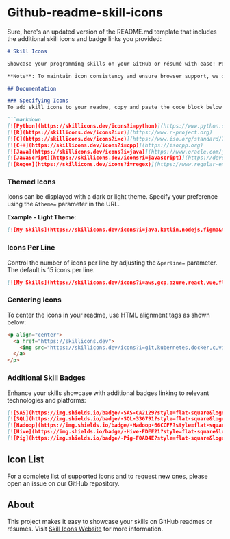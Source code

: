 # Github-readme-skill-icons
Sure, here's an updated version of the README.md template that includes the additional skill icons and badge links you provided:

```markdown
# Skill Icons

Showcase your programming skills on your GitHub or résumé with ease! Powered by Cloudflare Workers ⚡

**Note**: To maintain icon consistency and ensure browser support, we do not accept pull requests for icon submissions. If you want an icon added, please open an issue.

## Documentation

### Specifying Icons
To add skill icons to your readme, copy and paste the code block below and customize it with your skills, separated by commas. Find the full list of available icons at [Skill Icons List](https://skillicons.dev).

```markdown
[![Python](https://skillicons.dev/icons?i=python)](https://www.python.org)
[![R](https://skillicons.dev/icons?i=r)](https://www.r-project.org)
[![C](https://skillicons.dev/icons?i=c)](https://www.iso.org/standard/74528.html)
[![C++](https://skillicons.dev/icons?i=cpp)](https://isocpp.org)
[![Java](https://skillicons.dev/icons?i=java)](https://www.oracle.com/java)
[![JavaScript](https://skillicons.dev/icons?i=javascript)](https://developer.mozilla.org/en-US/docs/Web/JavaScript)
[![Regex](https://skillicons.dev/icons?i=regex)](https://www.regular-expressions.info)
```

### Themed Icons
Icons can be displayed with a dark or light theme. Specify your preference using the `&theme=` parameter in the URL.

**Example - Light Theme**:
```markdown
[![My Skills](https://skillicons.dev/icons?i=java,kotlin,nodejs,figma&theme=light)](https://skillicons.dev)
```

### Icons Per Line
Control the number of icons per line by adjusting the `&perline=` parameter. The default is 15 icons per line.

```markdown
[![My Skills](https://skillicons.dev/icons?i=aws,gcp,azure,react,vue,flutter&perline=3)](https://skillicons.dev)
```

### Centering Icons
To center the icons in your readme, use HTML alignment tags as shown below:

```html
<p align="center">
  <a href="https://skillicons.dev">
    <img src="https://skillicons.dev/icons?i=git,kubernetes,docker,c,vim" />
  </a>
</p>
```

### Additional Skill Badges
Enhance your skills showcase with additional badges linking to relevant technologies and platforms:

```markdown
[![SAS](https://img.shields.io/badge/-SAS-CA2129?style=flat-square&logo=SAS&logoColor=white)](https://www.sas.com)
[![SQL](https://img.shields.io/badge/-SQL-336791?style=flat-square&logo=postgresql&logoColor=white)](https://www.postgresql.org)
[![Hadoop](https://img.shields.io/badge/-Hadoop-66CCFF?style=flat-square&logo=ApacheHadoop&logoColor=white)](https://hadoop.apache.org)
[![Hive](https://img.shields.io/badge/-Hive-FDEE21?style=flat-square&logo=ApacheHive&logoColor=black)](https://hive.apache.org)
[![Pig](https://img.shields.io/badge/-Pig-F0AD4E?style=flat-square&logo=ApachePig&logoColor=white)](https://pig.apache.org)
```

## Icon List
For a complete list of supported icons and to request new ones, please open an issue on our GitHub repository.



## About
This project makes it easy to showcase your skills on GitHub readmes or résumés. Visit [Skill Icons Website](https://skillicons.dev) for more information.

